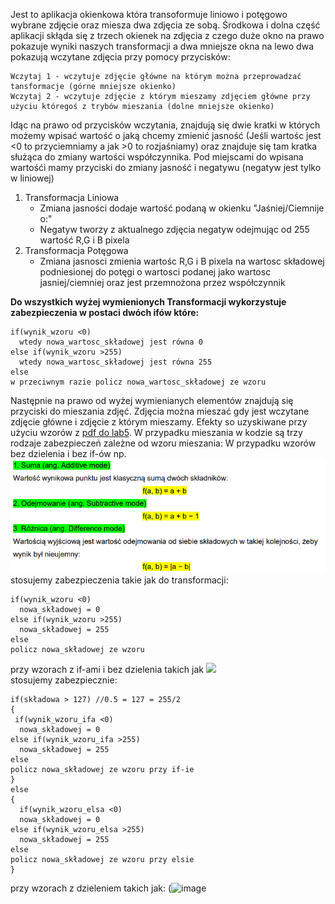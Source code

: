 Jest to aplikacja okienkowa która transoformuje liniowo i potęgowo wybrane zdjęcie oraz miesza dwa zdjęcia ze sobą. Środkowa i dolna część aplikacji skłąda się z trzech okienek na zdjęcia z czego duże okno na prawo pokazuje wyniki naszych transformacji a dwa mniejsze okna na lewo dwa pokazują wczytane zdjęcia przy pomocy przycisków:
```
Wczytaj 1 - wczytuje zdjęcie główne na którym można przeprowadzać tansformacje (górne mniejsze okienko)
Wczytaj 2 - wczytuje zdjęcie z którym mieszamy zdjęciem główne przy użyciu któregoś z trybów mieszania (dolne mniejsze okienko)
```
Idąc na prawo od przycisków wczytania, znajdują się dwie kratki w których możemy wpisać wartość o jaką chcemy zmienić jasność (Jeśli wartośc jest <0 to przyciemniamy a jak >0 to rozjaśniamy) oraz znajduje się tam kratka służąca do zmiany wartości współczynnika. Pod miejscami do wpisana wartośći mamy przyciski do zmiany jasność i negatywu (negatyw jest tylko w liniowej)
1. Transformacja Liniowa
   - Zmiana jasności dodaje wartość podaną w okienku "Jaśniej/Ciemnije o:"
   - Negatyw tworzy z aktualnego zdjęcia negatyw odejmując od 255 wartość R,G i B pixela 
2. Transformacja Potęgowa
   - Zmiana jasnosci zmienia wartośc R,G i B pixela na wartosc składowej podniesionej do potęgi o wartosci podanej jako wartosc jasniej/ciemniej oraz jest przemnożona przez współczynnik

**Do wszystkich wyżej wymienionych Transformacji wykorzystuje zabezpieczenia w postaci dwóch ifów które:**
 ```
 if(wynik_wzoru <0) 
   wtedy nowa_wartosc_składowej jest równa 0
 else if(wynik_wzoru >255)
   wtedy nowa_wartosc_składowej jest równa 255
 else
 w przeciwnym razie policz nowa_wartosc_składowej ze wzoru
 ```
Następnie na prawo od wyżej wymienianych elementów znajdują się przyciski do mieszania zdjęć. Zdjęcia można mieszać gdy jest wczytane zdjęcie główne i zdjęcie z którym mieszamy.
Efekty so uzyskiwane przy użyciu wzorów z [pdf do lab5](https://blackboard.uwb.edu.pl/bbcswebdav/pid-89131-dt-content-rid-562341_1/courses/A2020-420-IS1-2GRA-LAB3/lab_5.pdf). W przypadku mieszania w kodzie są trzy rodzaje zabezpieczeń zależne od wzoru mieszania:
W przypadku wzorów bez dzielenia i bez if-ów np.
![](https://github.com/Pietro55555/Grafika_i_komunikacja_SP/blob/main/transformacje/README_ss/mieszanie1.PNG)    
stosujemy zabezpieczenia takie jak do transformacji:
 ```
 if(wynik_wzoru <0) 
   nowa_składowej = 0
 else if(wynik_wzoru >255)
   nowa_składowej = 255
 else
 policz nowa_składowej ze wzoru
 ```
 przy wzorach z if-ami i bez dzielenia takich jak
 ![](https://user-images.githubusercontent.com/80325475/116687930-3c8dcc80-a9b6-11eb-9915-336f0b073c20.png)  
 stosujemy zabezpiecznie:
 ```
 if(składowa > 127) //0.5 = 127 = 255/2
 {
  if(wynik_wzoru_ifa <0) 
   nowa_składowej = 0
 else if(wynik_wzoru_ifa >255)
   nowa_składowej = 255
 else
 policz nowa_składowej ze wzoru przy if-ie
 }
 else
 {
   if(wynik_wzoru_elsa <0) 
   nowa_składowej = 0
 else if(wynik_wzoru_elsa >255)
   nowa_składowej = 255
 else
 policz nowa_składowej ze wzoru przy elsie
 }
 ```
przy wzorach z dzieleniem takich jak:
(![image](https://user-images.githubusercontent.com/80325475/116688851-92af3f80-a9b7-11eb-9afd-321c51d9ffc2.png)
